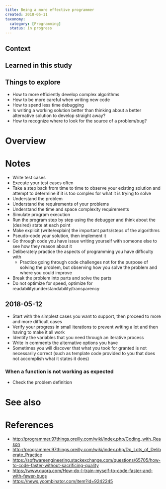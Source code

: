 ```yaml
---
title: Being a more effective programmer
created: 2018-05-11
taxonomy:
  category: [Programming]
  status: in progress
---
```


## Context

## Learned in this study

## Things to explore
* How to more efficiently develop complex algorithms
* How to be more careful when writing new code
* How to spend less time debugging
* Is writing a working solution better than thinking about a better alternative solution to develop straight away?
* How to recognize where to look for the source of a problem/bug?

# Overview

# Notes
* Write test cases
* Execute your test cases often
* Take a step back from time to time to observe your existing solution and attempt to determine if it is too complex for what it is trying to solve
* Understand the problem
* Understand the requirements of your problems
* Understand the time and space complexity requirements
* Simulate program execution
* Run the program step by step using the debugger and think about the (desired) state at each point
* Make explicit (write/explain) the important parts/steps of the algorithms
* Pseudo-code your solution, then implement it
* Go through code you have issue writing yourself with someone else to see how they reason about it
* Deliberately practice the aspects of programming you have difficulty with
	* Practice going through code challenges not for the purpose of solving the problem, but observing how you solve the problem and where you could improve
* Break the problem into parts and solve the parts
* Do not optimize for speed, optimize for readability/understandability/transparency

## 2018-05-12
* Start with the simplest cases you want to support, then proceed to more and more difficult cases
* Verify your progress in small iterations to prevent writing a lot and then having to make it all work
* Identify the variables that you need through an iterative process
* Write in comments the alternative options you have
* Sometimes you will discover that what you took for granted is not necessarily correct (such as template code provided to you that does not accomplish what it states it does)

### When a function is not working as expected
* Check the problem definition

# See also

# References
* http://programmer.97things.oreilly.com/wiki/index.php/Coding_with_Reason
* http://programmer.97things.oreilly.com/wiki/index.php/Do_Lots_of_Deliberate_Practice
* https://softwareengineering.stackexchange.com/questions/65705/how-to-code-faster-without-sacrificing-quality
* https://www.quora.com/How-do-I-train-myself-to-code-faster-and-with-fewer-bugs
* https://news.ycombinator.com/item?id=9242245
